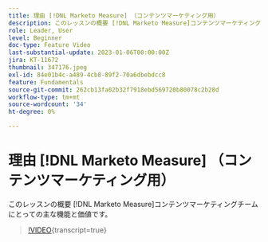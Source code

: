 ```yaml
---
title: 理由 [!DNL Marketo Measure] （コンテンツマーケティング用）
description: このレッスンの概要 [!DNL Marketo Measure]コンテンツマーケティングチームにとっての主な機能と価値です。
role: Leader, User
level: Beginner
doc-type: Feature Video
last-substantial-update: 2023-01-06T00:00:00Z
jira: KT-11672
thumbnail: 347176.jpeg
exl-id: 84e01b4c-a489-4cb8-89f2-70a6dbebdcc8
feature: Fundamentals
source-git-commit: 262cb13fa02b32f7918ebd569720b80078c2b28d
workflow-type: tm+mt
source-wordcount: '34'
ht-degree: 0%

---
```


# 理由 [!DNL Marketo Measure] （コンテンツマーケティング用）

このレッスンの概要 [!DNL Marketo Measure]コンテンツマーケティングチームにとっての主な機能と価値です。

>[!VIDEO](https://video.tv.adobe.com/v/347176/?learn=on){transcript=true}
